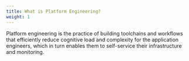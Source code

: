 ```yaml
---
title: What is Platform Engineering?
weight: 1
---
```


Platform engineering is the practice of building toolchains and workflows that efficiently reduce cognitive load and complexity for the application engineers, which in turn enables them to self-service their infrastructure and monitoring.